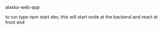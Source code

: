 alaska-web-app

to run type npm start dev, 
this will start node at the backend and react at front end 
